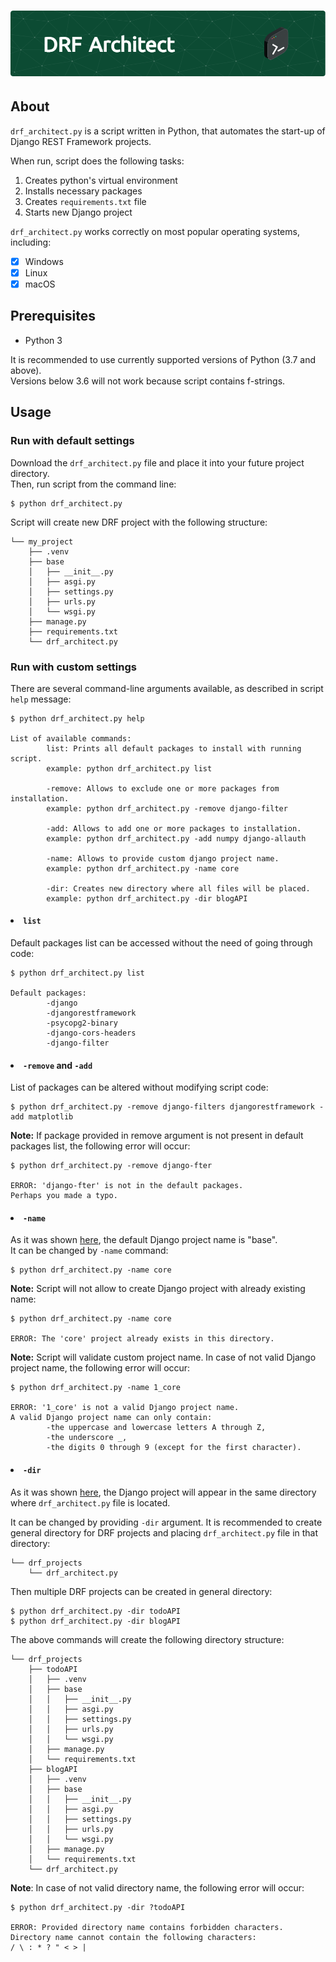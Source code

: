 
# <img src='./drf_archiect_header.png' alt='logo'/>


## **About**

`drf_architect.py` is a script written in Python, that automates the start-up of Django REST Framework projects.

When run, script does the following tasks:

1. Creates python's virtual environment
2. Installs necessary packages
3. Creates `requirements.txt` file
4. Starts new Django project

`drf_architect.py` works correctly on most popular operating systems, including:

-   [x] Windows
-   [x] Linux
-   [x] macOS

## **Prerequisites**

-   Python 3

It is recommended to use currently supported versions of Python (3.7 and above).  
Versions below 3.6 will not work because script contains f-strings.

## **Usage**

### **Run with default settings**

Download the `drf_architect.py` file and place it into your future project directory.  
Then, run script from the command line:

```console
$ python drf_architect.py
```

Script will create new DRF project with the following structure:

```
└── my_project
    ├── .venv
    ├── base
    │   ├── __init__.py
    │   ├── asgi.py
    │   ├── settings.py
    │   ├── urls.py
    │   └── wsgi.py
    ├── manage.py
    ├── requirements.txt
    └── drf_architect.py
```

### **Run with custom settings**

There are several command-line arguments available, as described in script `help` message:

```console
$ python drf_architect.py help

List of available commands:
        list: Prints all default packages to install with running script.
        example: python drf_architect.py list

        -remove: Allows to exclude one or more packages from installation.
        example: python drf_architect.py -remove django-filter

        -add: Allows to add one or more packages to installation.
        example: python drf_architect.py -add numpy django-allauth

        -name: Allows to provide custom django project name.
        example: python drf_architect.py -name core

        -dir: Creates new directory where all files will be placed.
        example: python drf_architect.py -dir blogAPI
```

#### <li>**`list`**</li>

Default packages list can be accessed without the need of going through code:

```console
$ python drf_architect.py list

Default packages:
        -django
        -djangorestframework
        -psycopg2-binary
        -django-cors-headers
        -django-filter
```

#### <li>**`-remove`** and **`-add`**</li>

List of packages can be altered without modifying script code:

```console
$ python drf_architect.py -remove django-filters djangorestframework -add matplotlib
```

**Note:** If package provided in remove argument is not present in default packages list,
the following error will occur:

```console
$ python drf_architect.py -remove django-fter

ERROR: 'django-fter' is not in the default packages.
Perhaps you made a typo.
```

#### <li>**`-name`**</li>

As it was shown [here](#run-with-default-settings), the default Django project name is "base".  
It can be changed by `-name` command:

```console
$ python drf_architect.py -name core
```

**Note:** Script will not allow to create Django project with already existing name:

```console
$ python drf_architect.py -name core

ERROR: The 'core' project already exists in this directory.
```

**Note:** Script will validate custom project name. In case of not valid Django project name,
the following error will occur:

```console
$ python drf_architect.py -name 1_core

ERROR: '1_core' is not a valid Django project name.
A valid Django project name can only contain:
        -the uppercase and lowercase letters A through Z,
        -the underscore _,
        -the digits 0 through 9 (except for the first character).
```

#### <li>**`-dir`**</li>

As it was shown [here](#run-with-default-settings), the Django project will
appear in the same directory where `drf_architect.py` file is located.

It can be changed by providing `-dir` argument. It is recommended to create
general directory for DRF projects and placing `drf_architect.py` file in that directory:

```
└── drf_projects
    └── drf_architect.py
```

Then multiple DRF projects can be created in general directory:

```console
$ python drf_architect.py -dir todoAPI
$ python drf_architect.py -dir blogAPI
```

The above commands will create the following directory structure:

```
└── drf_projects
    ├── todoAPI
    │   ├── .venv
    │   ├── base
    │   │   ├── __init__.py
    │   │   ├── asgi.py
    │   │   ├── settings.py
    │   │   ├── urls.py
    │   │   └── wsgi.py
    │   ├── manage.py
    │   └── requirements.txt
    ├── blogAPI
    │   ├── .venv
    │   ├── base
    │   │   ├── __init__.py
    │   │   ├── asgi.py
    │   │   ├── settings.py
    │   │   ├── urls.py
    │   │   └── wsgi.py
    │   ├── manage.py
    │   └── requirements.txt
    └── drf_architect.py
```

**Note**: In case of not valid directory name,
the following error will occur:

```console
$ python drf_architect.py -dir ?todoAPI

ERROR: Provided directory name contains forbidden characters.
Directory name cannot contain the following characters:
/ \ : * ? " < > |
```
